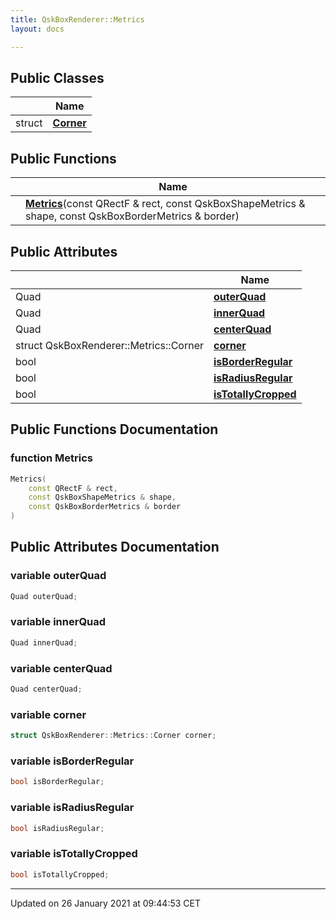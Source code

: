 ```yaml
---
title: QskBoxRenderer::Metrics
layout: docs

---
```





## Public Classes

|                | Name           |
| -------------- | -------------- |
| struct | **[Corner](/docs/classes/struct_qsk_box_renderer_1_1_metrics_1_1_corner/)**  |

## Public Functions

|                | Name           |
| -------------- | -------------- |
| | **[Metrics](/docs/classes/class_qsk_box_renderer_1_1_metrics/#function-metrics)**(const QRectF & rect, const QskBoxShapeMetrics & shape, const QskBoxBorderMetrics & border) |

## Public Attributes

|                | Name           |
| -------------- | -------------- |
| Quad | **[outerQuad](/docs/classes/class_qsk_box_renderer_1_1_metrics/#variable-outerquad)**  |
| Quad | **[innerQuad](/docs/classes/class_qsk_box_renderer_1_1_metrics/#variable-innerquad)**  |
| Quad | **[centerQuad](/docs/classes/class_qsk_box_renderer_1_1_metrics/#variable-centerquad)**  |
| struct QskBoxRenderer::Metrics::Corner | **[corner](/docs/classes/class_qsk_box_renderer_1_1_metrics/#variable-corner)**  |
| bool | **[isBorderRegular](/docs/classes/class_qsk_box_renderer_1_1_metrics/#variable-isborderregular)**  |
| bool | **[isRadiusRegular](/docs/classes/class_qsk_box_renderer_1_1_metrics/#variable-isradiusregular)**  |
| bool | **[isTotallyCropped](/docs/classes/class_qsk_box_renderer_1_1_metrics/#variable-istotallycropped)**  |

## Public Functions Documentation

### function Metrics

```cpp
Metrics(
    const QRectF & rect,
    const QskBoxShapeMetrics & shape,
    const QskBoxBorderMetrics & border
)
```


## Public Attributes Documentation

### variable outerQuad

```cpp
Quad outerQuad;
```


### variable innerQuad

```cpp
Quad innerQuad;
```


### variable centerQuad

```cpp
Quad centerQuad;
```


### variable corner

```cpp
struct QskBoxRenderer::Metrics::Corner corner;
```


### variable isBorderRegular

```cpp
bool isBorderRegular;
```


### variable isRadiusRegular

```cpp
bool isRadiusRegular;
```


### variable isTotallyCropped

```cpp
bool isTotallyCropped;
```


-------------------------------

Updated on 26 January 2021 at 09:44:53 CET